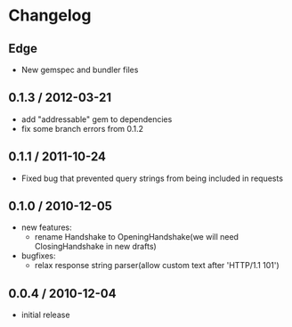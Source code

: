 # Changelog

## Edge

- New gemspec and bundler files

## 0.1.3 / 2012-03-21

- add "addressable" gem to dependencies
- fix some branch errors from 0.1.2

## 0.1.1 / 2011-10-24

- Fixed bug that prevented query strings from being included in requests

## 0.1.0 / 2010-12-05

- new features:
  - rename Handshake to OpeningHandshake(we will need ClosingHandshake in new drafts)
- bugfixes:
  - relax response string parser(allow custom text after 'HTTP/1.1 101')

## 0.0.4 / 2010-12-04

- initial release
